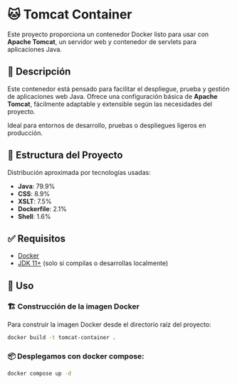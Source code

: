 # 🐱 Tomcat Container

Este proyecto proporciona un contenedor Docker listo para usar con **Apache Tomcat**, un servidor web y contenedor de servlets para aplicaciones Java.


## 📖 Descripción

Este contenedor está pensado para facilitar el despliegue, prueba y gestión de aplicaciones web Java. Ofrece una configuración básica de **Apache Tomcat**, fácilmente adaptable y extensible según las necesidades del proyecto.

Ideal para entornos de desarrollo, pruebas o despliegues ligeros en producción.


## 📁 Estructura del Proyecto

Distribución aproximada por tecnologías usadas:

- **Java**: 79.9%
- **CSS**: 8.9%
- **XSLT**: 7.5%
- **Dockerfile**: 2.1%
- **Shell**: 1.6%


## ✅ Requisitos

- [Docker](https://www.docker.com/)
- [JDK 11+](https://adoptium.net/) (solo si compilas o desarrollas localmente)


## 🚀 Uso

### 🏗️ Construcción de la imagen Docker

Para construir la imagen Docker desde el directorio raíz del proyecto:

```bash
docker build -t tomcat-container .
```
### 📦 Desplegamos con docker compose:

```bash
docker compose up -d
